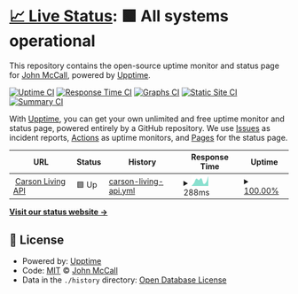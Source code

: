 # [📈 Live Status](https://lowlydba.github.io/carson-living-upptime): <!--live status--> **🟩 All systems operational**

This repository contains the open-source uptime monitor and status page for [John McCall](lowlydba.com), powered by [Upptime](https://github.com/upptime/upptime).

[![Uptime CI](https://github.com/lowlydba/carson-living-upptime/workflows/Uptime%20CI/badge.svg)](https://github.com/lowlydba/carson-living-upptime/actions?query=workflow%3A%22Uptime+CI%22)
[![Response Time CI](https://github.com/lowlydba/carson-living-upptime/workflows/Response%20Time%20CI/badge.svg)](https://github.com/lowlydba/carson-living-upptime/actions?query=workflow%3A%22Response+Time+CI%22)
[![Graphs CI](https://github.com/lowlydba/carson-living-upptime/workflows/Graphs%20CI/badge.svg)](https://github.com/lowlydba/carson-living-upptime/actions?query=workflow%3A%22Graphs+CI%22)
[![Static Site CI](https://github.com/lowlydba/carson-living-upptime/workflows/Static%20Site%20CI/badge.svg)](https://github.com/lowlydba/carson-living-upptime/actions?query=workflow%3A%22Static+Site+CI%22)
[![Summary CI](https://github.com/lowlydba/carson-living-upptime/workflows/Summary%20CI/badge.svg)](https://github.com/lowlydba/carson-living-upptime/actions?query=workflow%3A%22Summary+CI%22)

With [Upptime](https://upptime.js.org), you can get your own unlimited and free uptime monitor and status page, powered entirely by a GitHub repository. We use [Issues](https://github.com/lowlydba/carson-living-upptime/issues) as incident reports, [Actions](https://github.com/lowlydba/carson-living-upptime/actions) as uptime monitors, and [Pages](https://lowlydba.github.io/carson-living-upptime) for the status page.

<!--start: status pages-->
<!-- This summary is generated by Upptime (https://github.com/upptime/upptime) -->
<!-- Do not edit this manually, your changes will be overwritten -->
<!-- prettier-ignore -->
| URL | Status | History | Response Time | Uptime |
| --- | ------ | ------- | ------------- | ------ |
| <img alt="" src="https://static.wixstatic.com/media/71929b_42a030de97d54931afa3bca955aa0edb~mv2.jpeg/v1/fill/w_32%2Ch_32%2Clg_1%2Cusm_0.66_1.00_0.01/71929b_42a030de97d54931afa3bca955aa0edb~mv2.jpeg" height="13"> [Carson Living API](https://api.carson.live/api/v1.4.11/auth/login/) | 🟩 Up | [carson-living-api.yml](https://github.com/lowlydba/carson-living-upptime/commits/HEAD/history/carson-living-api.yml) | <details><summary><img alt="Response time graph" src="./graphs/carson-living-api/response-time-week.png" height="20"> 288ms</summary><br><a href="https://lowlydba.github.io/carson-living-upptime/history/carson-living-api"><img alt="Response time 484" src="https://img.shields.io/endpoint?url=https%3A%2F%2Fraw.githubusercontent.com%2Flowlydba%2Fcarson-living-upptime%2FHEAD%2Fapi%2Fcarson-living-api%2Fresponse-time.json"></a><br><a href="https://lowlydba.github.io/carson-living-upptime/history/carson-living-api"><img alt="24-hour response time 105" src="https://img.shields.io/endpoint?url=https%3A%2F%2Fraw.githubusercontent.com%2Flowlydba%2Fcarson-living-upptime%2FHEAD%2Fapi%2Fcarson-living-api%2Fresponse-time-day.json"></a><br><a href="https://lowlydba.github.io/carson-living-upptime/history/carson-living-api"><img alt="7-day response time 288" src="https://img.shields.io/endpoint?url=https%3A%2F%2Fraw.githubusercontent.com%2Flowlydba%2Fcarson-living-upptime%2FHEAD%2Fapi%2Fcarson-living-api%2Fresponse-time-week.json"></a><br><a href="https://lowlydba.github.io/carson-living-upptime/history/carson-living-api"><img alt="30-day response time 279" src="https://img.shields.io/endpoint?url=https%3A%2F%2Fraw.githubusercontent.com%2Flowlydba%2Fcarson-living-upptime%2FHEAD%2Fapi%2Fcarson-living-api%2Fresponse-time-month.json"></a><br><a href="https://lowlydba.github.io/carson-living-upptime/history/carson-living-api"><img alt="1-year response time 484" src="https://img.shields.io/endpoint?url=https%3A%2F%2Fraw.githubusercontent.com%2Flowlydba%2Fcarson-living-upptime%2FHEAD%2Fapi%2Fcarson-living-api%2Fresponse-time-year.json"></a></details> | <details><summary><a href="https://lowlydba.github.io/carson-living-upptime/history/carson-living-api">100.00%</a></summary><a href="https://lowlydba.github.io/carson-living-upptime/history/carson-living-api"><img alt="All-time uptime 99.92%" src="https://img.shields.io/endpoint?url=https%3A%2F%2Fraw.githubusercontent.com%2Flowlydba%2Fcarson-living-upptime%2FHEAD%2Fapi%2Fcarson-living-api%2Fuptime.json"></a><br><a href="https://lowlydba.github.io/carson-living-upptime/history/carson-living-api"><img alt="24-hour uptime 100.00%" src="https://img.shields.io/endpoint?url=https%3A%2F%2Fraw.githubusercontent.com%2Flowlydba%2Fcarson-living-upptime%2FHEAD%2Fapi%2Fcarson-living-api%2Fuptime-day.json"></a><br><a href="https://lowlydba.github.io/carson-living-upptime/history/carson-living-api"><img alt="7-day uptime 100.00%" src="https://img.shields.io/endpoint?url=https%3A%2F%2Fraw.githubusercontent.com%2Flowlydba%2Fcarson-living-upptime%2FHEAD%2Fapi%2Fcarson-living-api%2Fuptime-week.json"></a><br><a href="https://lowlydba.github.io/carson-living-upptime/history/carson-living-api"><img alt="30-day uptime 99.97%" src="https://img.shields.io/endpoint?url=https%3A%2F%2Fraw.githubusercontent.com%2Flowlydba%2Fcarson-living-upptime%2FHEAD%2Fapi%2Fcarson-living-api%2Fuptime-month.json"></a><br><a href="https://lowlydba.github.io/carson-living-upptime/history/carson-living-api"><img alt="1-year uptime 99.92%" src="https://img.shields.io/endpoint?url=https%3A%2F%2Fraw.githubusercontent.com%2Flowlydba%2Fcarson-living-upptime%2FHEAD%2Fapi%2Fcarson-living-api%2Fuptime-year.json"></a></details>

<!--end: status pages-->

[**Visit our status website →**](https://lowlydba.github.io/carson-living-upptime)

## 📄 License

- Powered by: [Upptime](https://github.com/upptime/upptime)
- Code: [MIT](./LICENSE) © [John McCall](lowlydba.com)
- Data in the `./history` directory: [Open Database License](https://opendatacommons.org/licenses/odbl/1-0/)
